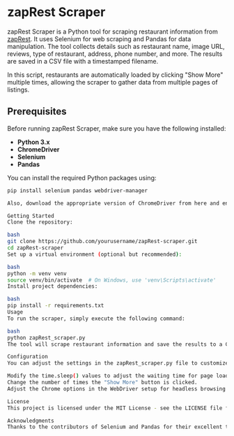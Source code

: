 # zapRest Scraper

zapRest Scraper is a Python tool for scraping restaurant information from [zapRest](https://www.rest.co.il/restaurants/israel/).
It uses Selenium for web scraping and Pandas for data manipulation.
The tool collects details such as restaurant name, image URL, reviews, type of restaurant, address, phone number, and more. The results are saved in a CSV file with a timestamped filename.

In this script, restaurants are automatically loaded by clicking "Show More" multiple times, allowing the scraper to gather data from multiple pages of listings.

## Prerequisites

Before running zapRest Scraper, make sure you have the following installed:

- **Python 3.x**
- **ChromeDriver**
- **Selenium**
- **Pandas**

You can install the required Python packages using:

```bash
pip install selenium pandas webdriver-manager

Also, download the appropriate version of ChromeDriver from here and ensure it's in your system's PATH or adjust the driver_path in the script to point to the correct location on your machine.

Getting Started
Clone the repository:

bash
git clone https://github.com/yourusername/zapRest-scraper.git
cd zapRest-scraper
Set up a virtual environment (optional but recommended):

bash
python -m venv venv
source venv/bin/activate  # On Windows, use 'venv\Scripts\activate'
Install project dependencies:

bash
pip install -r requirements.txt
Usage
To run the scraper, simply execute the following command:

bash
python zapRest_scraper.py
The tool will scrape restaurant information and save the results to a CSV file named restaurants_data_<timestamp>.csv in the same directory as the script.

Configuration
You can adjust the settings in the zapRest_scraper.py file to customize the scraping behavior. For example, you can:

Modify the time.sleep() values to adjust the waiting time for page loading.
Change the number of times the "Show More" button is clicked.
Adjust the Chrome options in the WebDriver setup for headless browsing or proxy settings.

License
This project is licensed under the MIT License - see the LICENSE file for details.

Acknowledgments
Thanks to the contributors of Selenium and Pandas for their excellent tools that made this scraper possible.
```

